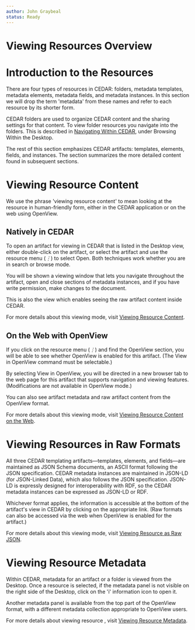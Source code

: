 ```yaml
---
author: John Graybeal
status: Ready
---
```

# Viewing Resources Overview

<h1>Introduction to the Resources</h1>

There are four types of resources in CEDAR: folders, metadata templates, metadata elements, metadata fields, and metadata instances. In this section we will drop the term 'metadata' from these names and refer to each resource by its shorter form.

CEDAR folders are used to organize CEDAR content and the sharing settings for that content. To view folder resources you navigate into the folders. This is described in [Navigating Within CEDAR](https://metadatacenter.github.io/cedar-manual/sections/a4/navigating_within_cedar/), under Browsing Within the Desktop.

The rest of this section emphasizes CEDAR artifacts: 
templates, elements, fields, and instances. 
The section summarizes the more detailed content found in subsequent sections.

<h1>Viewing Resource Content</h1>

We use the phrase 'viewing resource content' to mean looking at the resource in human-friendly form, either in the CEDAR application or on the web using OpenView.

<h2>Natively in CEDAR</h2>

To open an artifact for viewing in CEDAR that is listed in the Desktop view, 
either double-click on the artifact, 
or select the artifact and use the resource menu (*⋮*) to select Open.
Both techniques work whether you are in search or browse mode.

You will be shown a viewing window that lets you navigate throughout the artifact,
open and close sections of metadata instances, and if you have write permission,
make changes to the document. 

This is also the view which enables seeing the raw artifact content inside CEDAR.

For more details about this viewing mode, visit [Viewing Resource Content](https://metadatacenter.github.io/cedar-manual/sections/a3/2_viewing_resource_content_in_cedar/).

<h2>On the Web with OpenView</h2>

If you click on the resource menu (*⋮*) and find the OpenView section, 
you will be able to see whether OpenView is enabled for this artifact.
(The View in OpenView command must be selectable.) 

By selecting View in OpenView, you will be directed in a new browser tab
to the web page for this artifact that supports navigation and viewing features.
(Modifications are not available in OpenView mode.) 

You can also see artifact metadata and raw artifact content from the OpenView format.

For more details about this viewing mode, visit [Viewing Resource Content on the Web](https://metadatacenter.github.io/cedar-manual/sections/a3/3_viewing_resource_content_on_the_web/). 

<h1>Viewing Resources in Raw Formats</h1>

All three CEDAR templating artifacts—templates, elements, and fields—are maintained
as JSON Schema documents, an ASCII format following the JSON specification. 
CEDAR metadata instances are maintained in JSON-LD (for JSON-Linked Data), 
which also follows the JSON specification. 
JSON-LD is expressly designed for interoperability with RDF, 
so the CEDAR metadata instances can be expressed as JSON-LD or RDF.

Whichever format applies, the information is accessible at the bottom of the 
artifact's view in CEDAR by clicking on the appropriate link. 
(Raw formats can also be accessed via the web when OpenView is enabled for the artifact.)

For more details about this viewing mode, visit [Viewing Resource as Raw JSON](https://metadatacenter.github.io/cedar-manual/sections/a3/4_viewing_resource_as_raw_json/). 

<h1>Viewing Resource Metadata</h1>

Within CEDAR, metadata for an artifact or a folder is viewed from the Desktop.
Once a resource is selected, if the metadata panel is not visible on the right
side of the Desktop, click on the 'i' information icon to open it.

Another metadata panel is available from the top part of the OpenView format, 
with a different metadata collection appropriate to OpenView users. 

For more details about viewing resource , visit [Viewing Resource Metadata](https://metadatacenter.github.io/cedar-manual/sections/a3/5_viewing_resource_metadata/). 



